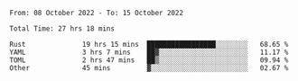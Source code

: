<!--START_SECTION:waka-->

```text
From: 08 October 2022 - To: 15 October 2022

Total Time: 27 hrs 18 mins

Rust              19 hrs 15 mins  █████████████████░░░░░░░░   68.65 %
YAML              3 hrs 7 mins    ██▓░░░░░░░░░░░░░░░░░░░░░░   11.17 %
TOML              2 hrs 47 mins   ██▒░░░░░░░░░░░░░░░░░░░░░░   09.94 %
Other             45 mins         ▓░░░░░░░░░░░░░░░░░░░░░░░░   02.67 %
```

<!--END_SECTION:waka-->
